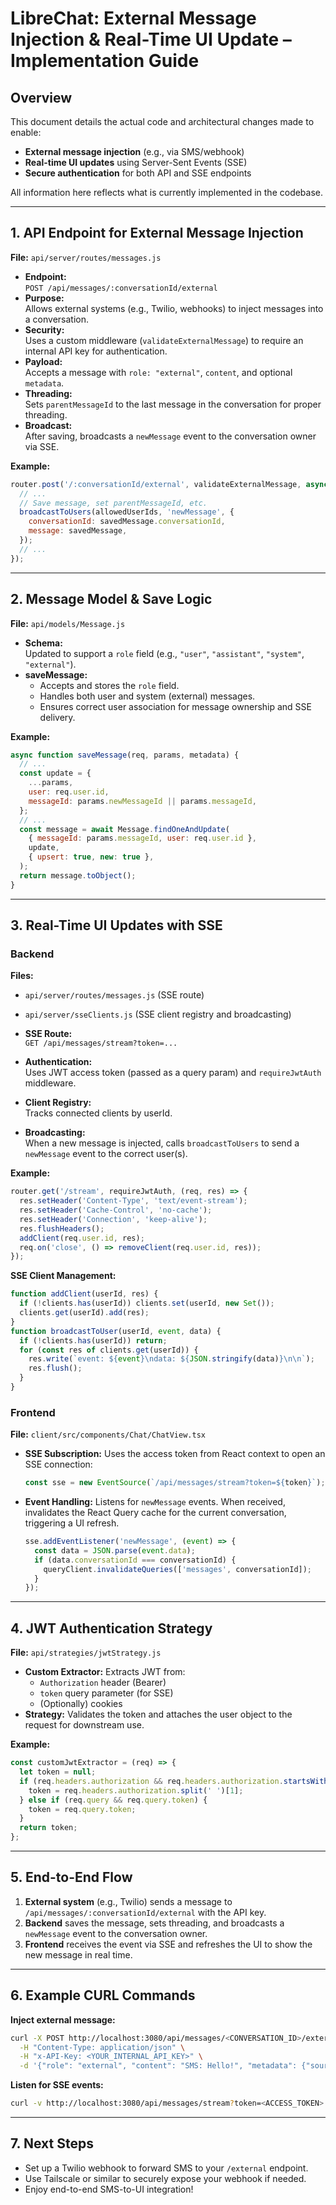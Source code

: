 # LibreChat: External Message Injection & Real-Time UI Update – Implementation Guide

## Overview

This document details the actual code and architectural changes made to enable:
- **External message injection** (e.g., via SMS/webhook)
- **Real-time UI updates** using Server-Sent Events (SSE)
- **Secure authentication** for both API and SSE endpoints

All information here reflects what is currently implemented in the codebase.

---

## 1. API Endpoint for External Message Injection

**File:** `api/server/routes/messages.js`

- **Endpoint:**  
  `POST /api/messages/:conversationId/external`
- **Purpose:**  
  Allows external systems (e.g., Twilio, webhooks) to inject messages into a conversation.
- **Security:**  
  Uses a custom middleware (`validateExternalMessage`) to require an internal API key for authentication.
- **Payload:**  
  Accepts a message with `role: "external"`, `content`, and optional `metadata`.
- **Threading:**  
  Sets `parentMessageId` to the last message in the conversation for proper threading.
- **Broadcast:**  
  After saving, broadcasts a `newMessage` event to the conversation owner via SSE.

**Example:**
```js
router.post('/:conversationId/external', validateExternalMessage, async (req, res) => {
  // ...
  // Save message, set parentMessageId, etc.
  broadcastToUsers(allowedUserIds, 'newMessage', {
    conversationId: savedMessage.conversationId,
    message: savedMessage,
  });
  // ...
});
```

---

## 2. Message Model & Save Logic

**File:** `api/models/Message.js`

- **Schema:**  
  Updated to support a `role` field (e.g., `"user"`, `"assistant"`, `"system"`, `"external"`).
- **saveMessage:**  
  - Accepts and stores the `role` field.
  - Handles both user and system (external) messages.
  - Ensures correct user association for message ownership and SSE delivery.

**Example:**
```js
async function saveMessage(req, params, metadata) {
  // ...
  const update = {
    ...params,
    user: req.user.id,
    messageId: params.newMessageId || params.messageId,
  };
  // ...
  const message = await Message.findOneAndUpdate(
    { messageId: params.messageId, user: req.user.id },
    update,
    { upsert: true, new: true },
  );
  return message.toObject();
}
```

---

## 3. Real-Time UI Updates with SSE

### Backend

**Files:**
- `api/server/routes/messages.js` (SSE route)
- `api/server/sseClients.js` (SSE client registry and broadcasting)

- **SSE Route:**  
  `GET /api/messages/stream?token=...`
- **Authentication:**  
  Uses JWT access token (passed as a query param) and `requireJwtAuth` middleware.
- **Client Registry:**  
  Tracks connected clients by userId.
- **Broadcasting:**  
  When a new message is injected, calls `broadcastToUsers` to send a `newMessage` event to the correct user(s).

**Example:**
```js
router.get('/stream', requireJwtAuth, (req, res) => {
  res.setHeader('Content-Type', 'text/event-stream');
  res.setHeader('Cache-Control', 'no-cache');
  res.setHeader('Connection', 'keep-alive');
  res.flushHeaders();
  addClient(req.user.id, res);
  req.on('close', () => removeClient(req.user.id, res));
});
```

**SSE Client Management:**
```js
function addClient(userId, res) {
  if (!clients.has(userId)) clients.set(userId, new Set());
  clients.get(userId).add(res);
}
function broadcastToUser(userId, event, data) {
  if (!clients.has(userId)) return;
  for (const res of clients.get(userId)) {
    res.write(`event: ${event}\ndata: ${JSON.stringify(data)}\n\n`);
    res.flush();
  }
}
```

### Frontend

**File:** `client/src/components/Chat/ChatView.tsx`

- **SSE Subscription:**
  Uses the access token from React context to open an SSE connection:
  ```js
  const sse = new EventSource(`/api/messages/stream?token=${token}`);
  ```
- **Event Handling:**
  Listens for `newMessage` events. When received, invalidates the React Query cache for the current conversation, triggering a UI refresh.
  ```js
  sse.addEventListener('newMessage', (event) => {
    const data = JSON.parse(event.data);
    if (data.conversationId === conversationId) {
      queryClient.invalidateQueries(['messages', conversationId]);
    }
  });
  ```

---

## 4. JWT Authentication Strategy

**File:** `api/strategies/jwtStrategy.js`

- **Custom Extractor:**
  Extracts JWT from:
  - `Authorization` header (Bearer)
  - `token` query parameter (for SSE)
  - (Optionally) cookies
- **Strategy:**
  Validates the token and attaches the user object to the request for downstream use.

**Example:**
```js
const customJwtExtractor = (req) => {
  let token = null;
  if (req.headers.authorization && req.headers.authorization.startsWith('Bearer ')) {
    token = req.headers.authorization.split(' ')[1];
  } else if (req.query && req.query.token) {
    token = req.query.token;
  }
  return token;
};
```

---

## 5. End-to-End Flow

1. **External system** (e.g., Twilio) sends a message to `/api/messages/:conversationId/external` with the API key.
2. **Backend** saves the message, sets threading, and broadcasts a `newMessage` event to the conversation owner.
3. **Frontend** receives the event via SSE and refreshes the UI to show the new message in real time.

---

## 6. Example CURL Commands

**Inject external message:**
```bash
curl -X POST http://localhost:3080/api/messages/<CONVERSATION_ID>/external \
  -H "Content-Type: application/json" \
  -H "x-API-Key: <YOUR_INTERNAL_API_KEY>" \
  -d '{"role": "external", "content": "SMS: Hello!", "metadata": {"source": "sms"}}'
```

**Listen for SSE events:**
```bash
curl -v http://localhost:3080/api/messages/stream?token=<ACCESS_TOKEN>
```

---

## 7. Next Steps

- Set up a Twilio webhook to forward SMS to your `/external` endpoint.
- Use Tailscale or similar to securely expose your webhook if needed.
- Enjoy end-to-end SMS-to-UI integration! 